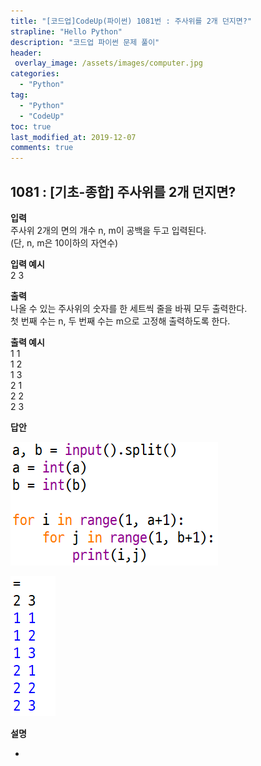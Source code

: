 ```yaml
---
title: "[코드업]CodeUp(파이썬) 1081번 : 주사위를 2개 던지면?"
strapline: "Hello Python"
description: "코드업 파이썬 문제 풀이"
header:
 overlay_image: /assets/images/computer.jpg
categories:
  - "Python"
tag:
  - "Python"
  - "CodeUp"
toc: true
last_modified_at: 2019-12-07
comments: true
---
```


## 1081 : [기초-종합] 주사위를 2개 던지면?


**입력**<br>
주사위 2개의 면의 개수 n, m이 공백을 두고 입력된다.<br>
(단, n, m은 10이하의 자연수)

**입력 예시**<br>
2 3

**출력**<br>
나올 수 있는 주사위의 숫자를 한 세트씩 줄을 바꿔 모두 출력한다.<br>
첫 번째 수는 n, 두 번째 수는 m으로 고정해 출력하도록 한다.

**출력 예시**<br>
1 1<br>
1 2<br>
1 3<br>
2 1<br>
2 2<br>
2 3


**답안**<br>

![a1081](/assets/images/1081-1.jpg)<br>

![a1081](/assets/images/1081-2.jpg)


**설명**

-